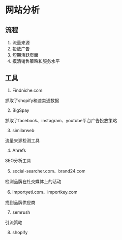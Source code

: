 # 网站分析

## 流程

1. 流量来源
2. 投放广告
3. 短期活跃页面
4. 摸清销售策略和服务水平

## 工具

1. Findniche.com

抓取了shopify和速卖通数据

2. BigSpay

抓取了facebook、instagram、youtube平台广告投放策略

3. similarweb

流量来源检测工具

4. Ahrefs

SEO分析工具

5. social-searcher.com、brand24.com

检测品牌在社交媒体上的活动

6. importyeti.com、importkey.com

找到品牌供应商

7. semrush

引流策略

8. shopify
